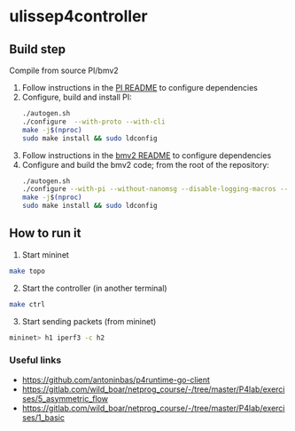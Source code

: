 # ulissep4controller

## Build step

Compile from source PI/bmv2

1.  Follow instructions in the [PI README](https://github.com/p4lang/PI#dependencies) to configure dependencies
1.  Configure, build and install PI:
    ```bash
    ./autogen.sh
    ./configure  --with-proto --with-cli
    make -j$(nproc)
    sudo make install && sudo ldconfig
    ```
1.  Follow instructions in the [bmv2 README](https://github.com/p4lang/behavioral-model/blob/main/README.md) to configure dependencies
1.  Configure and build the bmv2 code; from the root of the repository:
    ```bash
    ./autogen.sh
    ./configure --with-pi --without-nanomsg --disable-logging-macros --disable-elogger 'CXXFLAGS=-g -O3' 'CFLAGS=-g -O3'
    make -j$(nproc)
    sudo make install && sudo ldconfig
    ```

## How to run it

1. Start mininet
```bash
make topo
```

2. Start the controller (in another terminal)
```bash
make ctrl
```

3. Start sending packets (from mininet)
```bash
mininet> h1 iperf3 -c h2
```

### Useful links

- https://github.com/antoninbas/p4runtime-go-client
- https://gitlab.com/wild_boar/netprog_course/-/tree/master/P4lab/exercises/5_asymmetric_flow
- https://gitlab.com/wild_boar/netprog_course/-/tree/master/P4lab/exercises/1_basic
